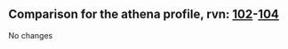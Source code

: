 ## Comparison for the athena profile, rvn: [102](https://github.com/PRO100KatYT/FortniteProfileRevisions/tree/main/profiles/athena/102%20athena.json)-[104](https://github.com/PRO100KatYT/FortniteProfileRevisions/tree/main/profiles/athena/104%20athena.json)

No changes
